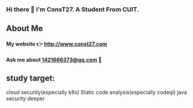 ### Hi there 👋 I'm ConsT27. A Student From CUIT.
## About Me
#### My website 👉  http://www.const27.com
#### Ask me about   1421666373@qq.com 📧
## study target:
cloud security(especially k8s)
Static code analysis(especially codeql)
java security deeper
